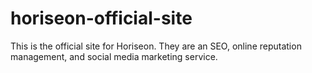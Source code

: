 # horiseon-official-site
This is the official site for Horiseon. They are an SEO, online reputation management, and social media marketing service.
